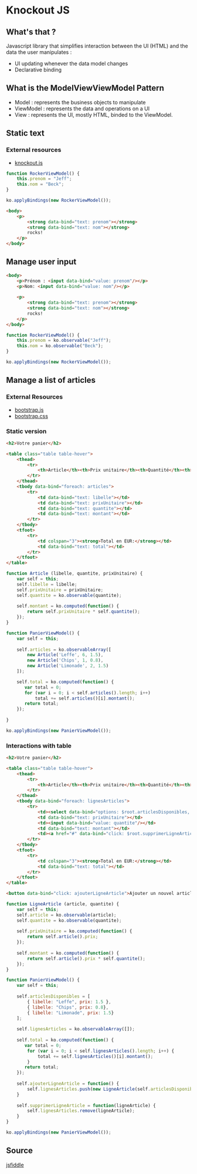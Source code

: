 # Knockout JS

## What's that ?

Javascript library that simplifies interaction between the UI (HTML) and the data the user manipulates :
* UI updating whenever the data model changes
* Declarative binding

## What is the ModelViewViewModel Pattern

* Model : represents the business objects to manipulate
* ViewModel : represents the data and operations on a UI
* View : represents the UI, mostly HTML, binded to the ViewModel.


## Static text

### External resources

* [knockout.js](http://knockoutjs.com/downloads/knockout-2.2.1.js)

```javascript
function RockerViewModel() {
    this.prenom = "Jeff";
    this.nom = "Beck";
}

ko.applyBindings(new RockerViewModel());
```

```html
<body>
    <p>
        <strong data-bind="text: prenom"></strong> 
        <strong data-bind="text: nom"></strong>
        rocks!
    </p>
</body>

```

## Manage user input

```html
<body>
    <p>Prénom : <input data-bind="value: prenom"/></p>
    <p>Nom: <input data-bind="value: nom"/></p>
    
    <p>
        <strong data-bind="text: prenom"></strong>
        <strong data-bind="text: nom"></strong>
        rocks!
    </p>
</body>
```

```javascript
function RockerViewModel() {
    this.prenom = ko.observable("Jeff");
    this.nom = ko.observable("Beck");
}

ko.applyBindings(new RockerViewModel());
```

## Manage a list of articles

### External Resources
* [bootstrap.js](http://twitter.github.io/bootstrap/assets/js/bootstrap.js)
* [bootstrap.css](http://twitter.github.io/bootstrap/assets/css/bootstrap.css)


### Static version

```html
<h2>Votre panier</h2>

<table class="table table-hover">
    <thead>
        <tr>
            <th>Article</th><th>Prix unitaire</th><th>Quantité</th><th>Montant</th>
        </tr>
    </thead>
    <tbody data-bind="foreach: articles">
        <tr>
            <td data-bind="text: libelle"></td>
            <td data-bind="text: prixUnitaire"></td>
            <td data-bind="text: quantite"></td>
            <td data-bind="text: montant"></td>
        </tr>
    </tbody>
    <tfoot>
        <tr>
            <td colspan="3"><strong>Total en EUR:</strong></td>
            <td data-bind="text: total"></td>
        </tr>
    </tfoot>
</table>
```

```javascript
function Article (libelle, quantite, prixUnitaire) {
    var self = this;
    self.libelle = libelle;
    self.prixUnitaire = prixUnitaire;    
    self.quantite = ko.observable(quantite);
    
    self.montant = ko.computed(function() {
        return self.prixUnitaire * self.quantite();
    });
}

function PanierViewModel() {
    var self = this;
    
    self.articles = ko.observableArray([
        new Article('Leffe', 6, 1.5),
        new Article('Chips', 1, 0.8),
        new Article('Limonade', 2, 1.5)
    ]);

    self.total = ko.computed(function() {
       var total = 0;
       for (var i = 0; i < self.articles().length; i++)
           total += self.articles()[i].montant();
       return total;
    });
    
}

ko.applyBindings(new PanierViewModel());
```

### Interactions with table

```html
<h2>Votre panier</h2>

<table class="table table-hover">
    <thead>
        <tr>
            <th>Article</th><th>Prix unitaire</th><th>Quantité</th><th>Montant en EUR</th><th></th>
        </tr>
    </thead>
    <tbody data-bind="foreach: lignesArticles">
        <tr>
            <td><select data-bind="options: $root.articlesDisponibles, value: article, optionsText: 'libelle'"></select></td>
            <td data-bind="text: prixUnitaire"></td>
            <td><input data-bind="value: quantite"/></td>
            <td data-bind="text: montant"></td>
            <td><a href="#" data-bind="click: $root.supprimerLigneArticle"><li class="icon-remove"></li></a></td>
        </tr>
    </tbody>
    <tfoot>
        <tr>
            <td colspan="3"><strong>Total en EUR:</strong></td>
            <td data-bind="text: total"></td>
        </tr>
    </tfoot>
</table>

<button data-bind="click: ajouterLigneArticle">Ajouter un nouvel article</button>
```

```javascript
function LigneArticle (article, quantite) {
    var self = this;
    self.article = ko.observable(article);
    self.quantite = ko.observable(quantite);
    
    self.prixUnitaire = ko.computed(function() {
        return self.article().prix;
    });  
    
    self.montant = ko.computed(function() {
        return self.article().prix * self.quantite();
    });
}

function PanierViewModel() {
    var self = this;
    
    self.articlesDisponibles = [ 
        { libelle: "Leffe", prix: 1.5 },
        { libelle: "Chips", prix: 0.8},
        { libelle: "Limonade", prix: 1.5}
    ];
    
    self.lignesArticles = ko.observableArray([]);
    
    self.total = ko.computed(function() {
       var total = 0;
        for (var i = 0; i < self.lignesArticles().length; i++) {
            total += self.lignesArticles()[i].montant();
        }
       return total;
    });
    
    self.ajouterLigneArticle = function() {
        self.lignesArticles.push(new LigneArticle(self.articlesDisponibles[0], 1));
    }
    
    self.supprimerLigneArticle = function(ligneArticle) {
        self.lignesArticles.remove(ligneArticle);
    }
}

ko.applyBindings(new PanierViewModel());
```

## Source

[jsfiddle](http://jsfiddle.net/fut49/)


